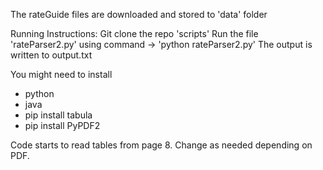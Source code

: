 The rateGuide files are downloaded and stored to 'data' folder

Running Instructions:
Git clone the repo 'scripts'
Run the file 'rateParser2.py' using command -> 'python rateParser2.py'
The output is written to output.txt

You might need to install
- python
- java
- pip install tabula
- pip install PyPDF2

Code starts to read tables from page 8. Change as needed depending on PDF.
